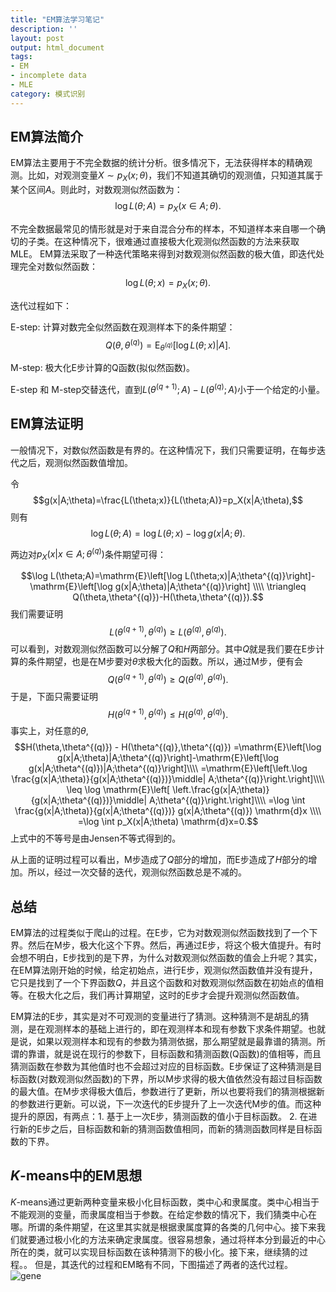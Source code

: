 ```yaml
---
title: "EM算法学习笔记"
description: ''
layout: post
output: html_document
tags:
- EM
- incomplete data
- MLE
category: 模式识别
---
```

## EM算法简介
EM算法主要用于不完全数据的统计分析。很多情况下，无法获得样本的精确观测。比如，对观测变量$X \sim p_X(x;\theta)$，我们不知道其确切的观测值，只知道其属于某个区间$A$。则此时，对数观测似然函数为：
$$ \log L(\theta;A)=p_X(x\in A; \theta).$$


不完全数据最常见的情形就是对于来自混合分布的样本，不知道样本来自哪一个确切的子类。在这种情况下，很难通过直接极大化观测似然函数的方法来获取MLE。 EM算法采取了一种迭代策略来得到对数观测似然函数的极大值，即迭代处理完全对数似然函数：
$$ \log L(\theta;x)=p_X(x;\theta).$$


迭代过程如下：

E-step: 计算对数完全似然函数在观测样本下的条件期望：
$$Q(\theta,\theta^{(q)})=\mathrm{E}_{\theta^{(q)}}\left[\log L(\theta;x)|A\right].$$

M-step: 极大化E步计算的Q函数(拟似然函数)。

E-step 和 M-step交替迭代，直到$L(\theta^{(q+1)};A)-L(\theta^{(q)};A)$小于一个给定的小量。


## EM算法证明
一般情况下，对数似然函数是有界的。在这种情况下，我们只需要证明，在每步迭代之后，观测似然函数值增加。

令
$$g(x|A;\theta)=\frac{L(\theta;x)}{L(\theta;A)}=p_X(x|A;\theta),$$
则有
$$\log L(\theta;A)=\log L(\theta;x)-\log g(x|A;\theta).$$


两边对$p_X(x|x\in A;\theta^{(q)})$条件期望可得：

$$\log L(\theta;A)=\mathrm{E}\left[\log L(\theta;x)|A;\theta^{(q)}\right]-\mathrm{E}\left[\log g(x|A;\theta)|A;\theta^{(q)}\right]
\\\\ \triangleq Q(\theta,\theta^{(q)})-H(\theta,\theta^{(q)}).$$
我们需要证明
$$L(\theta^{(q+1)},\theta^{(q)}) \geq L(\theta^{(q)},\theta^{(q)}).$$
可以看到，对数观测似然函数可以分解了$Q$和$H$两部分。其中$Q$就是我们要在E步计算的条件期望，也是在M步要对$\theta$求极大化的函数。所以，通过M步，便有会
$$Q(\theta^{(q+1)},\theta^{(q)})\geq Q(\theta^{(q)},\theta^{(q)}).$$
于是，下面只需要证明
$$H(\theta^{(q+1)},\theta^{(q)}) \leq H(\theta^{(q)},\theta^{(q)}).$$
事实上，对任意的$\theta$,
$$H(\theta,\theta^{(q)}) - H(\theta^{(q)},\theta^{(q)})
=\mathrm{E}\left[\log g(x|A;\theta)|A;\theta^{(q)}\right]-\mathrm{E}\left[\log g(x|A;\theta^{(q)})|A;\theta^{(q)}\right]\\\\
=\mathrm{E}\left[\left.\log \frac{g(x|A;\theta)}{g(x|A;\theta^{(q)})}\middle| A;\theta^{(q)}\right.\right]\\\\
\leq \log \mathrm{E}\left[ \left.\frac{g(x|A;\theta)}{g(x|A;\theta^{(q)})}\middle| A;\theta^{(q)}\right.\right]\\\\
=\log \int \frac{g(x|A;\theta)}{g(x|A;\theta^{(q)})} g(x|A;\theta^{(q)}) \mathrm{d}x \\\\
=\log \int p_X(x|A;\theta) \mathrm{d}x=0.$$
上式中的不等号是由Jensen不等式得到的。

从上面的证明过程可以看出，M步造成了$Q$部分的增加，而E步造成了$H$部分的增加。所以，经过一次交替的迭代，观测似然函数总是不减的。



## 总结
EM算法的过程类似于爬山的过程。在E步，它为对数观测似然函数找到了一个下界。然后在M步，极大化这个下界。然后，再通过E步，将这个极大值提升。有时会想不明白，E步找到的是下界，为什么对数观测似然函数的值会上升呢？其实，在EM算法刚开始的时候，给定初始点，进行E步，观测似然函数值并没有提升，它只是找到了一个下界函数$Q$，并且这个函数和对数观测似然函数在初始点的值相等。在极大化之后，我们再计算期望，这时的E步才会提升观测似然函数值。

EM算法的E步，其实是对不可观测的变量进行了猜测。这种猜测不是胡乱的猜测，是在观测样本的基础上进行的，即在观测样本和现有参数下求条件期望。也就是说，如果以观测样本和现有的参数为猜测依据，那么期望就是最靠谱的猜测。所谓的靠谱，就是说在现行的参数下，目标函数和猜测函数(Q函数)的值相等，而且猜测函数在参数为其他值时也不会超过对应的目标函数。E步保证了这种猜测是目标函数(对数观测似然函数)的下界，所以M步求得的极大值依然没有超过目标函数的最大值。在M步求得极大值后，参数进行了更新，所以也要将我们的猜测根据新的参数进行更新。可以说，下一次迭代的E步提升了上一次迭代M步的值。而这种提升的原因，有两点：1. 基于上一次E步，猜测函数的值小于目标函数。 2. 在进行新的E步之后，目标函数和新的猜测函数值相同，而新的猜测函数同样是目标函数的下界。

## $K$-means中的EM思想

$K$-means通过更新两种变量来极小化目标函数，类中心和隶属度。类中心相当于不能观测的变量，而隶属度相当于参数。在给定参数的情况下，我们猜类中心在哪。所谓的条件期望，在这里其实就是根据隶属度算的各类的几何中心。接下来我们就要通过极小化的方法来确定隶属度。很容易想象，通过将样本分到最近的中心所在的类，就可以实现目标函数在该种猜测下的极小化。接下来，继续猜的过程。。 但是，其迭代的过程和EM略有不同，下图描述了两者的迭代过程。
![gene](http://i.imgur.com/Rmbc3BD.jpg)




